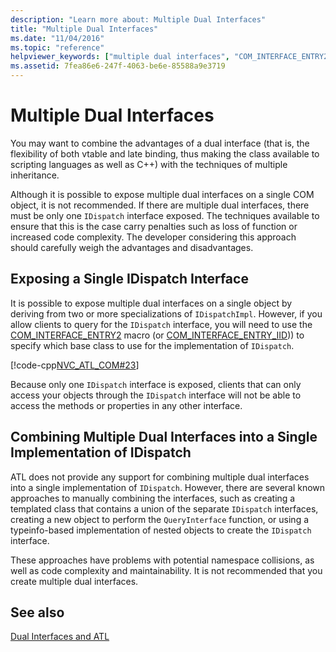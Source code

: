 ```yaml
---
description: "Learn more about: Multiple Dual Interfaces"
title: "Multiple Dual Interfaces"
ms.date: "11/04/2016"
ms.topic: "reference"
helpviewer_keywords: ["multiple dual interfaces", "COM_INTERFACE_ENTRY2 macro", "dual interfaces, exposing multiple", "multiple dual interfaces, exposing with ATL", "IDispatchImpl class, multiple dual interfaces", "COM_INTERFACE_ENTRY_IID macro"]
ms.assetid: 7fea86e6-247f-4063-be6e-85588a9e3719
---
```

# Multiple Dual Interfaces

You may want to combine the advantages of a dual interface (that is, the flexibility of both vtable and late binding, thus making the class available to scripting languages as well as C++) with the techniques of multiple inheritance.

Although it is possible to expose multiple dual interfaces on a single COM object, it is not recommended. If there are multiple dual interfaces, there must be only one `IDispatch` interface exposed. The techniques available to ensure that this is the case carry penalties such as loss of function or increased code complexity. The developer considering this approach should carefully weigh the advantages and disadvantages.

## Exposing a Single IDispatch Interface

It is possible to expose multiple dual interfaces on a single object by deriving from two or more specializations of `IDispatchImpl`. However, if you allow clients to query for the `IDispatch` interface, you will need to use the [COM_INTERFACE_ENTRY2](reference/com-interface-entry-macros.md#com_interface_entry2) macro (or [COM_INTERFACE_ENTRY_IID](reference/com-interface-entry-macros.md#com_interface_entry_iid))) to specify which base class to use for the implementation of `IDispatch`.

[!code-cpp[NVC_ATL_COM#23](../atl/codesnippet/cpp/multiple-dual-interfaces_1.h)]

Because only one `IDispatch` interface is exposed, clients that can only access your objects through the `IDispatch` interface will not be able to access the methods or properties in any other interface.

## Combining Multiple Dual Interfaces into a Single Implementation of IDispatch

ATL does not provide any support for combining multiple dual interfaces into a single implementation of `IDispatch`. However, there are several known approaches to manually combining the interfaces, such as creating a templated class that contains a union of the separate `IDispatch` interfaces, creating a new object to perform the `QueryInterface` function, or using a typeinfo-based implementation of nested objects to create the `IDispatch` interface.

These approaches have problems with potential namespace collisions, as well as code complexity and maintainability. It is not recommended that you create multiple dual interfaces.

## See also

[Dual Interfaces and ATL](../atl/dual-interfaces-and-atl.md)

